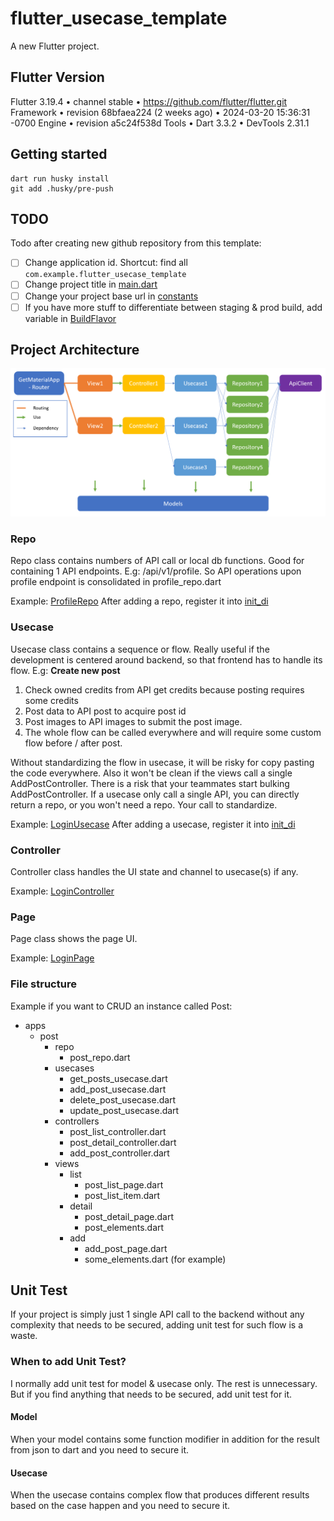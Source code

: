 # flutter_usecase_template

A new Flutter project.

## Flutter Version

Flutter 3.19.4 • channel stable • https://github.com/flutter/flutter.git
Framework • revision 68bfaea224 (2 weeks ago) • 2024-03-20 15:36:31 -0700
Engine • revision a5c24f538d
Tools • Dart 3.3.2 • DevTools 2.31.1

## Getting started

```
dart run husky install
git add .husky/pre-push
```

## TODO

Todo after creating new github repository from this template:

- [ ] Change application id. Shortcut: find all `com.example.flutter_usecase_template`
- [ ] Change project title in [main.dart](/lib/main.dart)
- [ ] Change your project base url in [constants](/lib/configs/constants.dart)
- [ ] If you have more stuff to differentiate between staging & prod build, add variable in [BuildFlavor](/lib/configs/flavors.dart)

## Project Architecture

![Architecture Image](architecture_image.png)

### Repo

Repo class contains numbers of API call or local db functions.
Good for containing 1 API endpoints. E.g: /api/v1/profile.
So API operations upon profile endpoint is consolidated in profile_repo.dart

Example: [ProfileRepo](/lib/apps/profile/repo/profile_repo.dart)
After adding a repo, register it into [init_di](/lib/init_di.dart)

### Usecase

Usecase class contains a sequence or flow.
Really useful if the development is centered around backend, so that frontend has to handle its flow.
E.g: **Create new post**

1. Check owned credits from API get credits because posting requires some credits
2. Post data to API post to acquire post id
3. Post images to API images to submit the post image.
4. The whole flow can be called everywhere and will require some custom flow before / after post.

Without standardizing the flow in usecase, it will be risky for copy pasting the code everywhere.
Also it won't be clean if the views call a single AddPostController. There is a risk that your teammates start bulking AddPostController.
If a usecase only call a single API, you can directly return a repo, or you won't need a repo. Your call to standardize.

Example: [LoginUsecase](/lib/apps/auth/usecases/login_usecase.dart)
After adding a usecase, register it into [init_di](/lib/init_di.dart)

### Controller

Controller class handles the UI state and channel to usecase(s) if any.

Example: [LoginController](/lib/apps/auth/controllers/login_controller.dart)

### Page

Page class shows the page UI.

Example: [LoginPage](/lib/apps/auth/views/login/login_page.dart)

### File structure

Example if you want to CRUD an instance called Post:

- apps
  - post
    - repo
      - post_repo.dart
    - usecases
      - get_posts_usecase.dart
      - add_post_usecase.dart
      - delete_post_usecase.dart
      - update_post_usecase.dart
    - controllers
      - post_list_controller.dart
      - post_detail_controller.dart
      - add_post_controller.dart
    - views
      - list
        - post_list_page.dart
        - post_list_item.dart
      - detail
        - post_detail_page.dart
        - post_elements.dart
      - add
        - add_post_page.dart
        - some_elements.dart (for example)

## Unit Test

If your project is simply just 1 single API call to the backend without any complexity that needs to be secured, adding unit test for such flow is a waste.

### When to add Unit Test?

I normally add unit test for model & usecase only. The rest is unnecessary. But if you find anything that needs to be secured, add unit test for it.

#### Model

When your model contains some function modifier in addition for the result from json to dart and you need to secure it.

#### Usecase

When the usecase contains complex flow that produces different results based on the case happen and you need to secure it.
